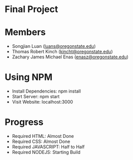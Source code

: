 <h1>Final Project</h1>

# Members

* Songjian Luan (luans@oregonstate.edu)
* Thomas Robert Kinch (kincht@oregonstate.edu)
* Zachary James Michael Enas (enasz@oregonstate.edu)

# Using NPM

* Install Dependencies: npm install
* Start Server: npm start
* Visit Website: localhost:3000

# Progress

* Required HTML: Almost Done
* Required CSS: Almost Done
* Required JAVASCRIPT: Half to Half
* Required NODEJS: Starting Build
